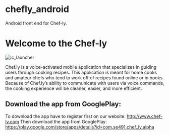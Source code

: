 # chefly_android
Android front end for Chef-ly.

# Welcome to the Chef-ly 
![ic_launcher](https://cloud.githubusercontent.com/assets/22488070/26264942/58529500-3ca4-11e7-9c22-3a3a1b9fc595.png)

Chef.ly is a voice-activated mobile application that specializes in guiding users through cooking recipes. This application is meant for home cooks and amateur chefs who tend to work off of recipes found online or in books. Because of Chef.ly’s ability to communicate with users via voice commands, the cooking experience will be cleaner, easier, and more efficient.

## Download the app from GooglePlay: 
To download the app have to register first on our website:
http://www.chef-ly.com
Then download the app from GooglePlay:
https://play.google.com/store/apps/details?id=com.se491.chef_ly.alpha
